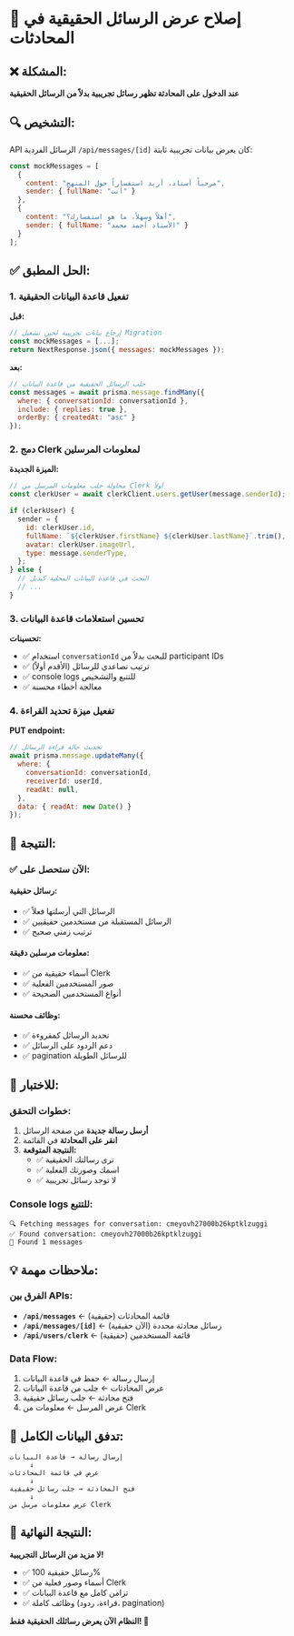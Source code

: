 # 🔧 إصلاح عرض الرسائل الحقيقية في المحادثات

## ❌ المشكلة:
**عند الدخول على المحادثة تظهر رسائل تجريبية بدلاً من الرسائل الحقيقية**

## 🔍 التشخيص:
API الرسائل الفردية `/api/messages/[id]` كان يعرض بيانات تجريبية ثابتة:
```javascript
const mockMessages = [
  {
    content: "مرحباً أستاذ، أريد استفساراً حول المنهج",
    sender: { fullName: "أنت" }
  },
  {
    content: "أهلاً وسهلاً، ما هو استفسارك؟", 
    sender: { fullName: "الأستاذ أحمد محمد" }
  }
];
```

## ✅ الحل المطبق:

### 1. تفعيل قاعدة البيانات الحقيقية

**قبل:**
```javascript
// إرجاع بيانات تجريبية لحين تشغيل Migration
const mockMessages = [...];
return NextResponse.json({ messages: mockMessages });
```

**بعد:**
```javascript
// جلب الرسائل الحقيقية من قاعدة البيانات
const messages = await prisma.message.findMany({
  where: { conversationId: conversationId },
  include: { replies: true },
  orderBy: { createdAt: "asc" }
});
```

### 2. دمج Clerk لمعلومات المرسلين

**الميزة الجديدة:**
```javascript
// محاولة جلب معلومات المرسل من Clerk أولاً
const clerkUser = await clerkClient.users.getUser(message.senderId);

if (clerkUser) {
  sender = {
    id: clerkUser.id,
    fullName: `${clerkUser.firstName} ${clerkUser.lastName}`.trim(),
    avatar: clerkUser.imageUrl,
    type: message.senderType,
  };
} else {
  // البحث في قاعدة البيانات المحلية كبديل
  // ...
}
```

### 3. تحسين استعلامات قاعدة البيانات

**تحسينات:**
- ✅ استخدام `conversationId` للبحث بدلاً من participant IDs
- ✅ ترتيب تصاعدي للرسائل (الأقدم أولاً)
- ✅ console logs للتتبع والتشخيص
- ✅ معالجة أخطاء محسنة

### 4. تفعيل ميزة تحديد القراءة

**PUT endpoint:**
```javascript
// تحديث حالة قراءة الرسائل
await prisma.message.updateMany({
  where: {
    conversationId: conversationId,
    receiverId: userId,
    readAt: null,
  },
  data: { readAt: new Date() }
});
```

## 🎯 النتيجة:

### ✅ الآن ستحصل على:

#### رسائل حقيقية:
- ✅ الرسائل التي أرسلتها فعلاً
- ✅ الرسائل المستقبلة من مستخدمين حقيقيين
- ✅ ترتيب زمني صحيح

#### معلومات مرسلين دقيقة:
- ✅ أسماء حقيقية من Clerk
- ✅ صور المستخدمين الفعلية
- ✅ أنواع المستخدمين الصحيحة

#### وظائف محسنة:
- ✅ تحديد الرسائل كمقروءة
- ✅ دعم الردود على الرسائل
- ✅ pagination للرسائل الطويلة

## 🚀 للاختبار:

### خطوات التحقق:
1. **أرسل رسالة جديدة** من صفحة الرسائل
2. **انقر على المحادثة** في القائمة
3. **النتيجة المتوقعة:**
   - ✅ ترى رسالتك الحقيقية
   - ✅ اسمك وصورتك الفعلية
   - ✅ لا توجد رسائل تجريبية

### Console logs للتتبع:
```
🔍 Fetching messages for conversation: cmeyovh27000b26kptklzuggi
✅ Found conversation: cmeyovh27000b26kptklzuggi
📝 Found 1 messages
```

## 💡 ملاحظات مهمة:

### الفرق بين APIs:
- **`/api/messages`** ← قائمة المحادثات (حقيقية)
- **`/api/messages/[id]`** ← رسائل محادثة محددة (الآن حقيقية)
- **`/api/users/clerk`** ← قائمة المستخدمين (حقيقية)

### Data Flow:
1. إرسال رسالة ← حفظ في قاعدة البيانات
2. عرض المحادثات ← جلب من قاعدة البيانات
3. فتح محادثة ← جلب رسائل حقيقية
4. عرض المرسل ← معلومات من Clerk

## 🔄 تدفق البيانات الكامل:

```
إرسال رسالة → قاعدة البيانات
     ↓
عرض في قائمة المحادثات
     ↓  
فتح المحادثة → جلب رسائل حقيقية
     ↓
عرض معلومات مرسل من Clerk
```

## 🎉 النتيجة النهائية:

**لا مزيد من الرسائل التجريبية!**

- ✅ رسائل حقيقية 100%
- ✅ أسماء وصور فعلية من Clerk
- ✅ تزامن كامل مع قاعدة البيانات
- ✅ وظائف كاملة (قراءة، ردود، pagination)

**النظام الآن يعرض رسائلك الحقيقية فقط! 🚀**
